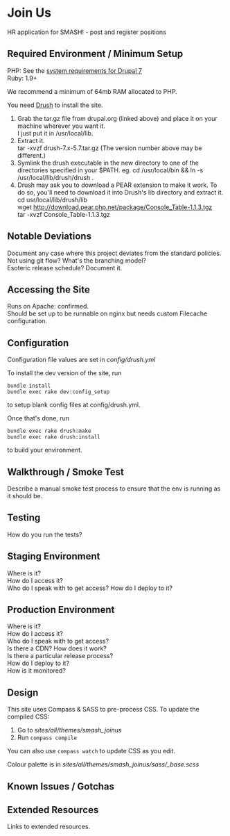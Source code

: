 Join Us
==============================================

HR application for SMASH! - post and register positions


Required Environment / Minimum Setup
----------------------------------------------

PHP: See the [system requirements for Drupal 7](http://drupal.org/requirements)  
Ruby: 1.9+

We recommend a minimum of 64mb RAM allocated to PHP.

You need [Drush](http://drupal.org/project/drush) to install the site.

1. Grab the tar.gz file from drupal.org (linked above) and place it on your machine wherever you want it.  
   I just put it in /usr/local/lib.
2. Extract it.  
   tar -xvzf drush-7.x-5.7.tar.gz
   (The version number above may be different.)
3. Symlink the drush executable in the new directory to one of the directories specified in your $PATH.
   eg. cd /usr/local/bin && ln -s /usr/local/lib/drush/drush .
4. Drush may ask you to download a PEAR extension to make it work.
   To do so, you'll need to download it into Drush's lib directory and extract it.  
   cd usr/local/lib/drush/lib  
   wget http://download.pear.php.net/package/Console_Table-1.1.3.tgz  
   tar -xvzf Console_Table-1.1.3.tgz


Notable Deviations
----------------------------------------------

Document any case where this project deviates from the standard policies.  
Not using git flow? What's the branching model?  
Esoteric release schedule? Document it.


Accessing the Site
----------------------------------------------

Runs on Apache: confirmed.  
Should be set up to be runnable on nginx but needs custom Filecache configuration.


Configuration
----------------------------------------------

Configuration file values are set in *config/drush.yml*

To install the dev version of the site, run  
```
bundle install  
bundle exec rake dev:config_setup
```
to setup blank config files at config/drush.yml.

Once that's done, run
```
bundle exec rake drush:make  
bundle exec rake drush:install
```
to build your environment.

Walkthrough / Smoke Test
----------------------------------------------

Describe a manual smoke test process to ensure that the env is running as it should be.


Testing
----------------------------------------------

How do you run the tests?


Staging Environment
----------------------------------------------

Where is it?  
How do I access it?  
Who do I speak with to get access?
How do I deploy to it?


Production Environment
----------------------------------------------

Where is it?  
How do I access it?  
Who do I speak with to get access?  
Is there a CDN? How does it work?  
Is there a particular release process?  
How do I deploy to it?  
How is it monitored?


Design
----------------------------------------------

This site uses Compass & SASS to pre-process CSS.  To update the compiled CSS:

1. Go to *sites/all/themes/smash_joinus*
2. Run `compass compile`

You can also use `compass watch` to update CSS as you edit.

Colour palette is in 
*sites/all/themes/smash_joinus/sass/_base.scss*


Known Issues / Gotchas
----------------------------------------------



Extended Resources
----------------------------------------------

Links to extended resources.

